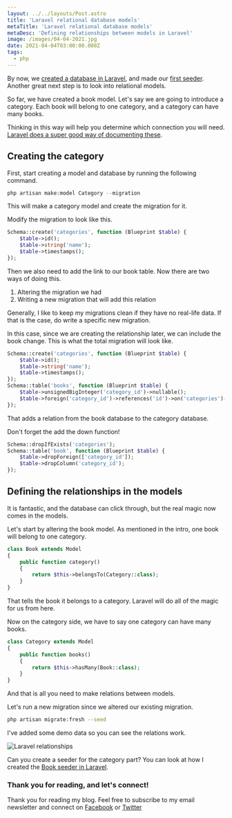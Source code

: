 ```yaml
---
layout: ../../layouts/Post.astro
title: 'Laravel relational database models'
metaTitle: 'Laravel relational database models'
metaDesc: 'Defining relationships between models in Laravel'
image: /images/04-04-2021.jpg
date: 2021-04-04T03:00:00.000Z
tags:
  - php
---
```


By now, we [created a database in Laravel](https://daily-dev-tips.com/posts/laravel-creating-our-first-database-table/), and made our [first seeder](https://daily-dev-tips.com/posts/laravel-seeding-the-database/). Another great next step is to look into relational models.

So far, we have created a book model. Let's say we are going to introduce a category.
Each book will belong to one category, and a category can have many books.

Thinking in this way will help you determine which connection you will need.
[Laravel does a super good way of documenting these](https://laravel.com/docs/8.x/eloquent-relationships).

## Creating the category

First, start creating a model and database by running the following command.

```php
php artisan make:model Category --migration
```

This will make a category model and create the migration for it.

Modify the migration to look like this.

```php
Schema::create('categories', function (Blueprint $table) {
    $table->id();
    $table->string('name');
    $table->timestamps();
});
```

Then we also need to add the link to our book table.
Now there are two ways of doing this.

1. Altering the migration we had
2. Writing a new migration that will add this relation

Generally, I like to keep my migrations clean if they have no real-life data. If that is the case, do write a specific new migration.

In this case, since we are creating the relationship later, we can include the book change.
This is what the total migration will look like.

```php
Schema::create('categories', function (Blueprint $table) {
    $table->id();
    $table->string('name');
    $table->timestamps();
});
Schema::table('books', function (Blueprint $table) {
    $table->unsignedBigInteger('category_id')->nullable();
    $table->foreign('category_id')->references('id')->on('categories')->onDelete('set null');
});
```

That adds a relation from the book database to the category database.

Don't forget the add the down function!

```php
Schema::dropIfExists('categories');
Schema::table('book', function (Blueprint $table) {
    $table->dropForeign(['category_id']);
    $table->dropColumn('category_id');
});
```

## Defining the relationships in the models

It is fantastic, and the database can click through, but the real magic now comes in the models.

Let's start by altering the book model.
As mentioned in the intro, one book will belong to one category.

```php
class Book extends Model
{
    public function category()
    {
        return $this->belongsTo(Category::class);
    }
}
```

That tells the book it belongs to a category. Laravel will do all of the magic for us from here.

Now on the category side, we have to say one category can have many books.

```php
class Category extends Model
{
    public function books()
    {
        return $this->hasMany(Book::class);
    }
}
```

And that is all you need to make relations between models.

Let's run a new migration since we altered our existing migration.

```bash
php artisan migrate:fresh --seed
```

I've added some demo data so you can see the relations work.

![Laravel relationships](https://cdn.hashnode.com/res/hashnode/image/upload/v1617173112625/r5fbxEsV2.gif)

Can you create a seeder for the category part?
You can look at how I created the [Book seeder in Laravel](https://daily-dev-tips.com/posts/laravel-seeding-the-database/).

### Thank you for reading, and let's connect!

Thank you for reading my blog. Feel free to subscribe to my email newsletter and connect on [Facebook](https://www.facebook.com/DailyDevTipsBlog) or [Twitter](https://twitter.com/DailyDevTips1)
